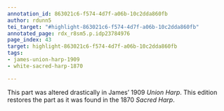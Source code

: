 ```yaml
---
annotation_id: 863021c6-f574-4d7f-a06b-10c2dda860fb
author: rdunn5
tei_target: "#highlight-863021c6-f574-4d7f-a06b-10c2dda860fb"
annotated_page: rdx_r8sm5.p.idp23784976
page_index: 43
target: highlight-863021c6-f574-4d7f-a06b-10c2dda860fb
tags:
- james-union-harp-1909
- white-sacred-harp-1870

---
```

This part was altered drastically in James’ 1909 *Union Harp*.  This edition restores the part as it was found in the 1870 *Sacred Harp*.